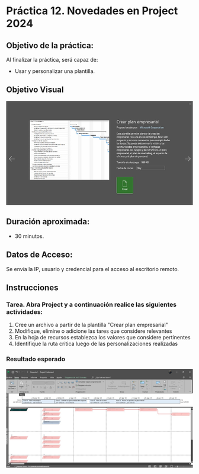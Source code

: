 # Práctica 12. Novedades en Project 2024

## Objetivo de la práctica:
Al finalizar la práctica, será capaz de:
- Usar y personalizar una plantilla.

## Objetivo Visual 

![diagrama1](../images/12.3.jpg)

## Duración aproximada:
- 30 minutos.

## Datos de Acceso:
Se envía la IP, usuario y credencial para el acceso al escritorio remoto.

## Instrucciones 
<!-- Proporciona pasos detallados sobre cómo configurar y administrar sistemas, implementar soluciones de software, realizar pruebas de seguridad, o cualquier otro escenario práctico relevante para el campo de la tecnología de la información -->
### Tarea. Abra Project y a continuación realice las siguientes actividades:
1.	Cree un archivo a partir de la plantilla "Crear plan empresarial"
2.	Modifique, elimine o adicione las tares que considere relevantes
3.	En la hoja de recursos establezca los valores que considere pertinentes
4.	Identifique la ruta critica luego de las personalizaciones realizadas

### Resultado esperado

![imagen resultado](../images/12.4.jpg)

